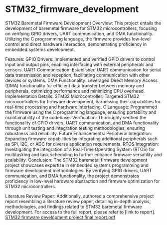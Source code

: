 # STM32_firmware_development
STM32 Baremetal Firmware Development
Overview:
This project entails the development of baremetal firmware for STM32 microcontrollers, focusing on verifying GPIO drivers, UART communication, and DMA functionality. Utilizing the C programming language, the firmware provides low-level control and direct hardware interaction, demonstrating proficiency in embedded systems development.

Features:
GPIO Drivers: Implemented and verified GPIO drivers to control input and output pins, enabling interfacing with external peripherals and sensors.
UART Communication: Established UART communication for serial data transmission and reception, facilitating communication with other devices or systems.
DMA Functionality: Leveraged Direct Memory Access (DMA) functionality for efficient data transfer between memory and peripherals, optimizing performance and minimizing CPU overhead.
Implementation Details:
STM32 Microcontroller: Targeted STM32 microcontrollers for firmware development, harnessing their capabilities for real-time processing and hardware interfacing.
C Language: Programmed the firmware using the C programming language, ensuring portability and maintainability of the codebase.
Verification: Thoroughly verified the functionality of GPIO drivers, UART communication, and DMA functionality through unit testing and integration testing methodologies, ensuring robustness and reliability.
Future Enhancements:
Peripheral Integration: Expanding firmware capabilities by integrating additional peripherals such as SPI, I2C, or ADC for diverse application requirements.
RTOS Integration: Investigating the integration of a Real-Time Operating System (RTOS) for multitasking and task scheduling to further enhance firmware versatility and scalability.
Conclusion:
The STM32 baremetal firmware development project showcases expertise in embedded systems programming and firmware development methodologies. By verifying GPIO drivers, UART communication, and DMA functionality, the project demonstrates proficiency in low-level hardware abstraction and firmware optimization for STM32 microcontrollers.

Literature Review Paper: Additionally, authored a comprehensive project report resembling a literature review paper, detailing in-depth analysis, methodologies, and findings related to STM32 baremetal firmware development. For access to the full report, please refer to [link to report].
[STM32 firmware development project final report.pdf](https://github.com/junaidhas/STM32_firmware_development/files/14231406/STM32.firmware.development.project.final.report.pdf)
